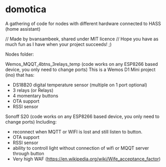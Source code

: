 # domotica
A gathering of code for nodes with different hardware connected to HASS (home assistant)

// Made by bvansambeek, shared under MIT licence
// Hope you have as much fun as I have when your project succeeds! ;)

Nodes folder:

Wemos_MQQT_4btns_3relays_temp (code works on any ESP8266 based device, you only need to change ports)
This is a Wemos D1 Mini project (ino) that has:
- DS18B20 digital temperature sensor (multiple on 1 port optional)
- 3 relays (or Relays)
- 4 momentary buttons 
- OTA support
- RSSI sensor

Sonoff S20 (code works on any ESP8266 based device, you only need to change ports)
Including:
- reconnect when MQTT or WIFI is lost and still listen to button.
- OTA support
- RSSI sensor
- ability to controll light without connection of wifi or MQQT server through button
- Very high WAF (https://en.wikipedia.org/wiki/Wife_acceptance_factor)
